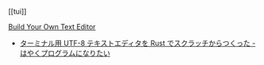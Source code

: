 [[tui]]

[Build Your Own Text Editor](https://viewsourcecode.org/snaptoken/kilo/)
- [ターミナル用 UTF-8 テキストエディタを Rust でスクラッチからつくった - はやくプログラムになりたい](https://rhysd.hatenablog.com/entry/2019/08/29/091753) 
